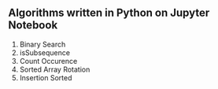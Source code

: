 ## Algorithms written in Python on Jupyter Notebook

1. Binary Search
2. isSubsequence
3. Count Occurence
4. Sorted Array Rotation
5. Insertion Sorted

